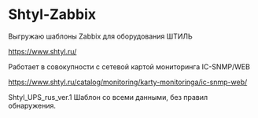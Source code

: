 # Shtyl-Zabbix
Выгружаю шаблоны Zabbix для оборудования ШТИЛЬ

https://www.shtyl.ru/


Работает в совокупности с сетевой картой мониторинга IC-SNMP/WEB

https://www.shtyl.ru/catalog/monitoring/karty-monitoringa/ic-snmp-web/



Shtyl_UPS_rus_ver.1
Шаблон со всеми данными, без правил обнаружения.
